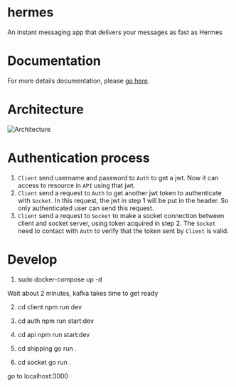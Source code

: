 # hermes
An instant messaging app that delivers your messages as fast as Hermes

# Documentation
For more details documentation, please [go here](https://quoc-khanh-bui.gitbook.io/hermes).

# Architecture
![Architecture](https://drive.google.com/uc?id=196-RkehOrXRGh7nnK5RsHoegkbc-NSA5)
# Authentication process
1. `Client` send username and password to `Auth` to get a jwt. Now it can access to resource in `API` using that jwt.
2. `Client` send a request to `Auth` to get another jwt token to authenticate with `Socket`. In this request, the jwt in step 1 will be put in the header. So only authenticated user can send this request.
3. `Client` send a request to `Socket` to make a socket connection between client and socket server, using token acquired in step 2. The `Socket` need to contact with `Auth` to verify that the token sent by `Client` is valid.

# Develop

1. sudo docker-compose up -d

Wait about 2 minutes, kafka takes time to get ready

2. cd client
npm run dev

3. cd auth
npm run start:dev

4. cd api
npm run start:dev

5. cd shipping
go run .

6. cd socket
go run .

go to localhost:3000